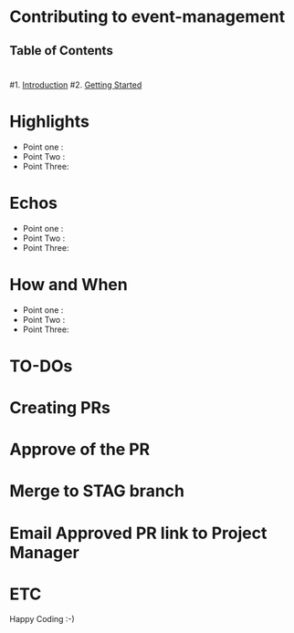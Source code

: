 # Contributing to event-management
 ## Table of Contents
 #
 #1. [Introduction](#introduction)
 #2. [Getting Started](#getting-started)

 # Highlights
 
 - Point one : 
 - Point Two :
 - Point Three: 


 # Echos
 
 
 - Point one : 
 - Point Two :
 - Point Three: 

 # How and When 
 

 - Point one : 
 - Point Two :
 - Point Three: 


 # TO-DOs
 


 # Creating PRs
 # Approve of the PR
 # Merge to STAG branch
 # Email Approved PR link to Project Manager
 # ETC

Happy Coding :-)


